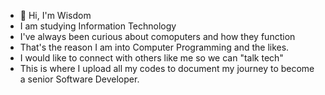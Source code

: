 - 👋 Hi, I'm Wisdom
- I am studying Information Technology
- I've always been curious about comoputers and how they function
- That's the reason I am into Computer Programming and the likes.
- I would like to connect with others like me so we can "talk tech"
- This is where I upload all my codes to document my journey to become a senior Software Developer.

<!---
WisdomAmuzu/WisdomAmuzu is a ✨ special ✨ repository because its `README.md` (this file) appears on your GitHub profile.
You can click the Preview link to take a look at your changes.
--->
